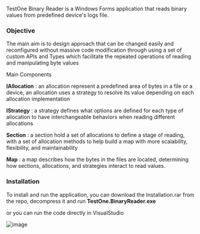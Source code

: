 TestOne Binary Reader is a Windows Forms application that reads binary values from predefined device's logs file.

### Objective

The main aim is to design approach that can be changed easily and reconfigured without massive code modification through using a set of custom APIs and Types which facilitate the repeated operations of reading and manipulating byte values

Main Components

**IAllocation** : an allocation represent a predefined area of bytes in a file or a device, an allocation uses a strategy to resolve its value depending on each allocation implementation

**IStrategy** : a strategy defines what options are defined for each type of allocation to have interchangeable behaviors when reading different allocations

**Section** : a section hold a set of allocations to define a stage of reading, with a set of allocation methods to help build a map with more scalability, flexibility, and maintainability

**Map** : a map describes how the bytes in the files are located, determining how sections, allocations, and strategies interact to read values.

### Installation

To install and run the application, you can download the Installation.rar from the repo, decompress it and run **TestOne.BinaryReader.exe**

or you can run the code directly in VisualStudio

![image](https://github.com/Ziad17/testone-binary-reader/assets/36865821/02092323-569c-4a62-a4d8-19c69d170e31)

